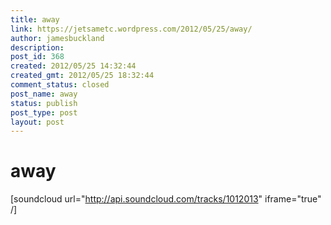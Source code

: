 ```yaml
---
title: away
link: https://jetsametc.wordpress.com/2012/05/25/away/
author: jamesbuckland
description: 
post_id: 368
created: 2012/05/25 14:32:44
created_gmt: 2012/05/25 18:32:44
comment_status: closed
post_name: away
status: publish
post_type: post
layout: post
---
```


# away

[soundcloud url="http://api.soundcloud.com/tracks/1012013" iframe="true" /]